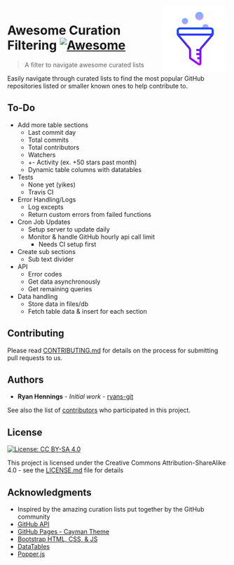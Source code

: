 <img src="icon.png" align="right" />

# Awesome Curation Filtering [![Awesome](https://cdn.rawgit.com/sindresorhus/awesome/d7305f38d29fed78fa85652e3a63e154dd8e8829/media/badge.svg)](https://github.com/sindresorhus/awesome)
> A filter to navigate awesome curated lists

Easily navigate through curated lists to find the most popular GitHub repositories listed or smaller known ones to help contribute to.

## To-Do

+ Add more table sections
   - Last commit day
   - Total commits
   - Total contributors
   - Watchers
   - +- Activity (ex. +50 stars past month)
   - Dynamic table columns with datatables
+ Tests
   - None yet (yikes)
   - Travis CI
+ Error Handling/Logs
   - Log excepts
   - Return custom errors from failed functions
+ Cron Job Updates
   - Setup server to update daily
   - Monitor & handle GitHub hourly api call limit
      * Needs CI setup first
+ Create sub sections
   - Sub text divider
+ API
   - Error codes
   - Get data asynchronously 
   - Get remaining queries
+ Data handling
   - Store data in files/db
   - Fetch table data & insert for each section 

## Contributing

Please read [CONTRIBUTING.md](CONTRIBUTING.md) for details on the process for submitting pull requests to us. 

## Authors

* **Ryan Hennings** - *Initial work* - [ryans-git](https://github.com/ryans-git)

See also the list of [contributors](https://github.com/Awesome-Curation/awesome-curation.github.io/graphs/contributors) who participated in this project.

## License

[![License: CC BY-SA 4.0](https://img.shields.io/badge/License-CC%20BY--SA%204.0-lightgrey.svg)](https://creativecommons.org/licenses/by-sa/4.0/)

This project is licensed under the Creative Commons Attribution-ShareAlike 4.0 - see the [LICENSE.md](LICENSE.md) file for details
## Acknowledgments

* Inspired by the amazing curation lists put together by the GitHub community
* [GitHub API](https://developer.github.com/v3/)
* [GitHub Pages - Cayman Theme](https://github.com/pages-themes/cayman)
* [Bootstrap HTML, CSS, & JS](https://getbootstrap.com/)
* [DataTables](https://datatables.net/)
* [Popper.js](https://popper.js.org/)
